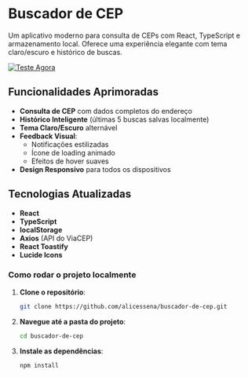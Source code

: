 # Buscador de CEP 

Um aplicativo moderno para consulta de CEPs com React, TypeScript e armazenamento local. Oferece uma experiência elegante com tema claro/escuro e histórico de buscas.

[![Teste Agora](https://i.imgur.com/NjMHH9O.png)](https://buscador-de-cep-alicessena.vercel.app/)

## Funcionalidades Aprimoradas

- **Consulta de CEP** com dados completos do endereço
- **Histórico Inteligente** (últimas 5 buscas salvas localmente)
- **Tema Claro/Escuro** alternável
- **Feedback Visual**:
  - Notificações estilizadas
  - Ícone de loading animado
  - Efeitos de hover suaves
- **Design Responsivo** para todos os dispositivos


## Tecnologias Atualizadas

- **React** 
- **TypeScript** 
- **localStorage** 
- **Axios** (API do ViaCEP)
- **React Toastify** 
- **Lucide Icons** 

### Como rodar o projeto localmente


1. **Clone o repositório**:
   ```bash
   git clone https://github.com/alicessena/buscador-de-cep.git 

2. **Navegue até a pasta do projeto**:
   ```bash
   cd buscador-de-cep

3. **Instale as dependências**:
   ```bash
   npm install
